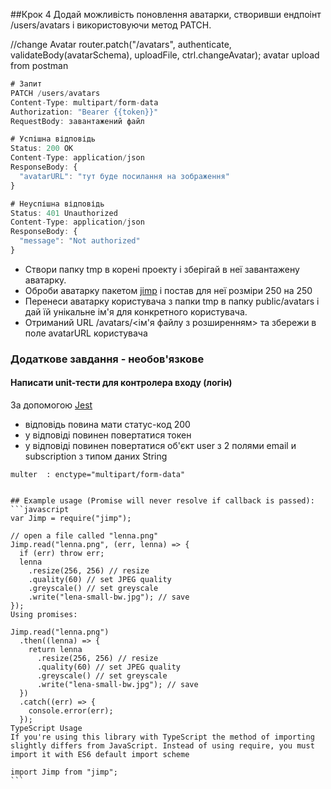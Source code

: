 
##Крок 4
Додай можливість поновлення аватарки, створивши ендпоінт /users/avatars і використовуючи метод PATCH.



//change Avatar
router.patch("/avatars",
    authenticate,
    validateBody(avatarSchema),
    uploadFile, ctrl.changeAvatar);
avatar upload from postman

```js
# Запит
PATCH /users/avatars
Content-Type: multipart/form-data
Authorization: "Bearer {{token}}"
RequestBody: завантажений файл

# Успішна відповідь
Status: 200 OK
Content-Type: application/json
ResponseBody: {
  "avatarURL": "тут буде посилання на зображення"
}

# Неуспішна відповідь
Status: 401 Unauthorized
Content-Type: application/json
ResponseBody: {
  "message": "Not authorized"
}

```

- Створи папку tmp в корені проекту і зберігай в неї завантажену аватарку.
- Оброби аватарку пакетом [jimp](https://www.npmjs.com/package/jimp) і постав для неї розміри 250 на 250
- Перенеси аватарку користувача з папки tmp в папку public/avatars і дай їй унікальне ім'я для конкретного користувача.
- Отриманий URL /avatars/<ім'я файлу з розширенням> та збережи в поле avatarURL користувача

### Додаткове завдання - необов'язкове
#### Написати unit-тести для контролера входу (логін) 
За допомогою [Jest](https://jestjs.io/ru/docs/getting-started)

- відповідь повина мати статус-код 200
- у відповіді повинен повертатися токен
- у відповіді повинен повертатися об'єкт user з 2 полями email и subscription з типом даних String



~~~~~
multer  : enctype="multipart/form-data"


## Example usage (Promise will never resolve if callback is passed):
```javascript
var Jimp = require("jimp");

// open a file called "lenna.png"
Jimp.read("lenna.png", (err, lenna) => {
  if (err) throw err;
  lenna
    .resize(256, 256) // resize
    .quality(60) // set JPEG quality
    .greyscale() // set greyscale
    .write("lena-small-bw.jpg"); // save
});
Using promises:

Jimp.read("lenna.png")
  .then((lenna) => {
    return lenna
      .resize(256, 256) // resize
      .quality(60) // set JPEG quality
      .greyscale() // set greyscale
      .write("lena-small-bw.jpg"); // save
  })
  .catch((err) => {
    console.error(err);
  });
TypeScript Usage
If you're using this library with TypeScript the method of importing slightly differs from JavaScript. Instead of using require, you must import it with ES6 default import scheme

import Jimp from "jimp";
```